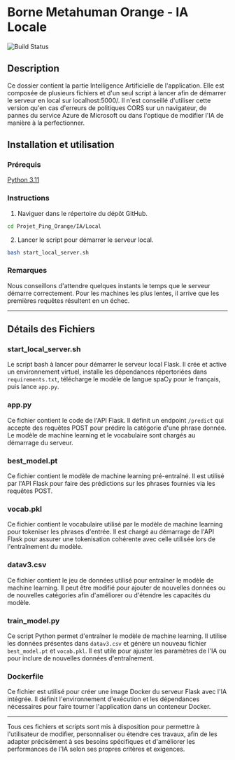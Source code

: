 # Borne Metahuman Orange - IA Locale

![Build Status](https://img.shields.io/badge/build-passing-brightgreen)

## Description

Ce dossier contient la partie Intelligence Artificielle de l'application. Elle est composée de plusieurs fichiers et d'un seul script à lancer afin de démarrer le serveur en local sur localhost:5000/.
Il n'est conseillé d'utiliser cette version qu'en cas d'erreurs de politiques CORS sur un navigateur, de pannes du service Azure de Microsoft ou dans l'optique de modifier l'IA de manière à la perfectionner.

## Installation et utilisation

### Prérequis

[Python 3.11](https://www.python.org/downloads/release/python-3110/)

### Instructions

1. Naviguer dans le répertoire du dépôt GitHub.

```bash
cd Projet_Ping_Orange/IA/Local
```

2. Lancer le script pour démarrer le serveur local.

```bash
bash start_local_server.sh
```

### Remarques

Nous conseillons d'attendre quelques instants le temps que le serveur démarre correctement. Pour les machines les plus lentes, il arrive que les premières requêtes résultent en un échec.

--- 

## Détails des Fichiers

### start_local_server.sh

Le script bash à lancer pour démarrer le serveur local Flask. Il crée et active un environnement virtuel, installe les dépendances répertoriées dans `requirements.txt`, télécharge le modèle de langue spaCy pour le français, puis lance `app.py`.

### app.py

Ce fichier contient le code de l'API Flask. Il définit un endpoint `/predict` qui accepte des requêtes POST pour prédire la catégorie d'une phrase donnée. Le modèle de machine learning et le vocabulaire sont chargés au démarrage du serveur.

### best_model.pt

Ce fichier contient le modèle de machine learning pré-entraîné. Il est utilisé par l'API Flask pour faire des prédictions sur les phrases fournies via les requêtes POST.

### vocab.pkl

Ce fichier contient le vocabulaire utilisé par le modèle de machine learning pour tokeniser les phrases d'entrée. Il est chargé au démarrage de l'API Flask pour assurer une tokenisation cohérente avec celle utilisée lors de l'entraînement du modèle.

### datav3.csv

Ce fichier contient le jeu de données utilisé pour entraîner le modèle de machine learning. Il peut être modifié pour ajouter de nouvelles données ou de nouvelles catégories afin d'améliorer ou d'étendre les capacités du modèle.

### train_model.py

Ce script Python permet d'entraîner le modèle de machine learning. Il utilise les données présentes dans `datav3.csv` et génère un nouveau fichier `best_model.pt` et `vocab.pkl`. Il est utile pour ajuster les paramètres de l'IA ou pour inclure de nouvelles données d'entraînement.

### Dockerfile

Ce fichier est utilisé pour créer une image Docker du serveur Flask avec l'IA intégrée. Il définit l'environnement d'exécution et les dépendances nécessaires pour faire tourner l'application dans un conteneur Docker.

---

Tous ces fichiers et scripts sont mis à disposition pour permettre à l'utilisateur de modifier, personnaliser ou étendre ces travaux, afin de les adapter précisément à ses besoins spécifiques et d'améliorer les performances de l'IA selon ses propres critères et exigences.

